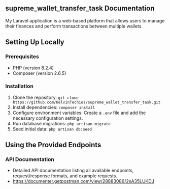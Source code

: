 ## supreme_wallet_transfer_task Documentation
My Laravel application is a web-based platform that allows users to manage their finances and perform transactions between multiple wallets.

## Setting Up Locally
### Prerequisites
- PHP (version 8.2.4)
- Composer (version 2.6.5)

### Installation
1. Clone the repository: `git clone https://github.com/KelvinTechies/supreme_wallet_transfer_task.git`
2. Install dependencies: `composer install`
3. Configure environment variables: Create a `.env` file and add the necessary configuration settings.
4. Run database migrations: `php artisan migrate`
5. Seed initial data: `php artisan db:seed`

## Using the Provided Endpoints
### API Documentation
- Detailed API documentation listing all available endpoints, request/response formats, and example requests.
- https://documenter.getpostman.com/view/28883086/2sA35LUKDJ


